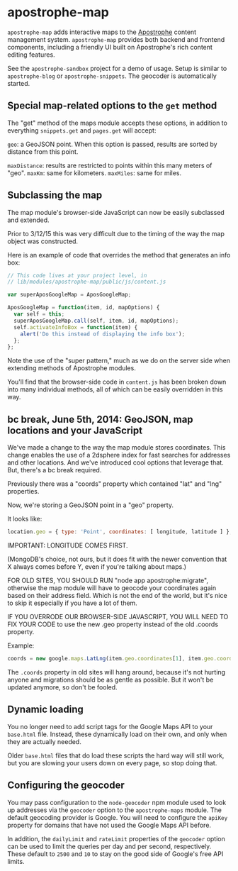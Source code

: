 # apostrophe-map

`apostrophe-map` adds interactive maps to the [Apostrophe](http://github.com/punkave/apostrophe) content management system. `apostrophe-map` provides both backend and frontend components, including a friendly UI built on Apostrophe's rich content editing features.

See the `apostrophe-sandbox` project for a demo of usage. Setup is similar to `apostrophe-blog` or `apostrophe-snippets`. The geocoder is automatically started.

## Special map-related options to the `get` method

The "get" method of the maps module accepts these options, in addition to everything `snippets.get` and `pages.get` will accept:

`geo`: a GeoJSON point. When this option is passed, results are sorted by distance from this point.

`maxDistance`: results are restricted to points within this many meters of "geo".
`maxKm`: same for kilometers.
`maxMiles`: same for miles.

## Subclassing the map

The map module's browser-side JavaScript can now be easily subclassed and extended.

Prior to 3/12/15 this was very difficult due to the timing of the way the map object was constructed.

Here is an example of code that overrides the method that generates an info box:

```javascript
// This code lives at your project level, in
// lib/modules/apostrophe-map/public/js/content.js

var superAposGoogleMap = AposGoogleMap;

AposGoogleMap = function(item, id, mapOptions) {
  var self = this;
  superAposGoogleMap.call(self, item, id, mapOptions);
  self.activateInfoBox = function(item) {
    alert('Do this instead of displaying the info box');
  };
};
```

Note the use of the "super pattern," much as we do on the server side when extending methods of Apostrophe modules.

You'll find that the browser-side code in `content.js` has been broken down into many individual methods, all of which can be easily overridden in this way.

## bc break, June 5th, 2014: GeoJSON, map locations and your JavaScript

We've made a change to the way the map module stores coordinates. This change enables the use of a 2dsphere index for fast searches for addresses and other locations. And we've introduced cool options that leverage that. But, there's a bc break required.

Previously there was a "coords" property which contained "lat" and "lng" properties.

Now, we're storing a GeoJSON point in a "geo" property.

It looks like:

```javascript
location.geo = { type: 'Point', coordinates: [ longitude, latitude ] };
```

IMPORTANT: LONGITUDE COMES FIRST.

(MongoDB's choice, not ours, but it does fit with the newer convention that X always comes before Y, even if you're talking about maps.)

FOR OLD SITES, YOU SHOULD RUN "node app apostrophe:migrate", otherwise the map module will have to geocode your coordinates again based on their address field. Which is not the end of the world, but it's nice to skip it especially if you have a lot of them.

IF YOU OVERRODE OUR BROWSER-SIDE JAVASCRIPT, YOU WILL NEED TO FIX YOUR CODE to use the new .geo property instead of the old .coords property.

Example:

```javascript
coords = new google.maps.LatLng(item.geo.coordinates[1], item.geo.coordinates[0]);
```

The `.coords` property in old sites will hang around, because it's not hurting anyone and migrations should be as gentle as possible. But it won't be updated anymore, so don't be fooled.

## Dynamic loading

You no longer need to add script tags for the Google Maps API to your `base.html` file. Instead, these dynamically load on their own, and only when they are actually needed.

Older `base.html` files that do load these scripts the hard way will still work, but you are slowing your users down on every page, so stop doing that.

## Configuring the geocoder

You may pass configuration to the `node-geocoder` npm module used to look up addresses via the `geocoder` option to the `apostrophe-maps` module. The default geocoding provider is Google. You will need to configure the `apiKey` property for domains that have not used the Google Maps API before.

In addition, the `dailyLimit` and `rateLimit` properties of the `geocoder` option can be used to limit the queries per day and per second, respectively. These default to `2500` and `10` to stay on the good side of Google's free API limits.

